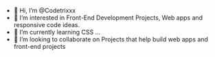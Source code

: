 - 👋 Hi, I’m @Codetrixxx
- 👀 I’m interested in Front-End Development Projects, Web apps and responsive code ideas.
- 🌱 I’m currently learning CSS ...
- 💞️ I’m looking to collaborate on Projects that help build web apps and front-end projects

<!---
Codetrixxx/Codetrixxx is a ✨ special ✨ repository because its `README.md` (this file) appears on your GitHub profile.
You can click the Preview link to take a look at your changes.
--->
